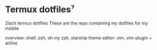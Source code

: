 # Termux dotfiles⁷
2lach termux dotfiles
These are the repo containing my dotfiles 
for my mobile

overview:
shell: zsh, oh my zsh, starship theme
editor: vim, vim-plugin + airline
